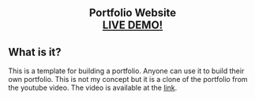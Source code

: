 <h2 align="center">
  Portfolio Website<br/>
  <a href="https://petitoff.netlify.app/" target="_blank">LIVE DEMO!</a>
</h2>

## What is it?
This is a template for building a portfolio. Anyone can use it to build their own portfolio. This is not my concept but it is a clone of the portfolio from the youtube video. The video is available at the [link](https://youtu.be/G-Cr00UYokU).
